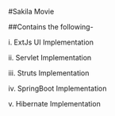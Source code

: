 #Sakila Movie

##Contains the following-

i. ExtJs UI Implementation

ii. Servlet Implementation

iii. Struts Implementation

iv. SpringBoot Implementation

v. Hibernate Implementation


